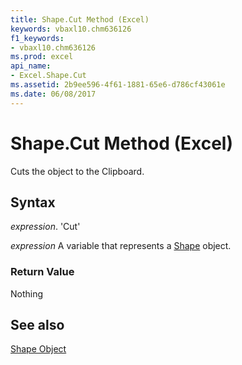 ```yaml
---
title: Shape.Cut Method (Excel)
keywords: vbaxl10.chm636126
f1_keywords:
- vbaxl10.chm636126
ms.prod: excel
api_name:
- Excel.Shape.Cut
ms.assetid: 2b9ee596-4f61-1881-65e6-d786cf43061e
ms.date: 06/08/2017
---
```



# Shape.Cut Method (Excel)

Cuts the object to the Clipboard.


## Syntax

 _expression_. 'Cut'

 _expression_ A variable that represents a [Shape](./Excel.Shape.md) object.


### Return Value

Nothing


## See also


[Shape Object](Excel.Shape.md)

